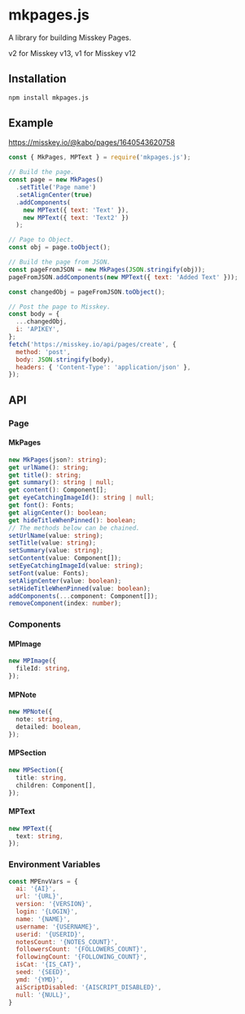 # mkpages.js

A library for building Misskey Pages.

v2 for Misskey v13, v1 for Misskey v12

## Installation

```bash
npm install mkpages.js
```

## Example

<https://misskey.io/@kabo/pages/1640543620758>

```javascript
const { MkPages, MPText } = require('mkpages.js');

// Build the page.
const page = new MkPages()
  .setTitle('Page name')
  .setAlignCenter(true)
  .addComponents(
    new MPText({ text: 'Text' }),
    new MPText({ text: 'Text2' })
  );

// Page to Object.
const obj = page.toObject();

// Build the page from JSON.
const pageFromJSON = new MkPages(JSON.stringify(obj));
pageFromJSON.addComponents(new MPText({ text: 'Added Text' }));

const changedObj = pageFromJSON.toObject();

// Post the page to Misskey.
const body = {
  ...changedObj,
  i: 'APIKEY',
};
fetch('https://misskey.io/api/pages/create', {
  method: 'post',
  body: JSON.stringify(body),
  headers: { 'Content-Type': 'application/json' },
});
```

## API

### Page

#### MkPages

```typescript
new MkPages(json?: string);
get urlName(): string;
get title(): string;
get summary(): string | null;
get content(): Component[];
get eyeCatchingImageId(): string | null;
get font(): Fonts;
get alignCenter(): boolean;
get hideTitleWhenPinned(): boolean;
// The methods below can be chained.
setUrlName(value: string);
setTitle(value: string);
setSummary(value: string);
setContent(value: Component[]);
setEyeCatchingImageId(value: string);
setFont(value: Fonts);
setAlignCenter(value: boolean);
setHideTitleWhenPinned(value: boolean);
addComponents(...component: Component[]);
removeComponent(index: number);
```

### Components

#### MPImage

```typescript
new MPImage({
  fileId: string,
});
```

#### MPNote

```typescript
new MPNote({
  note: string,
  detailed: boolean,
});
```


#### MPSection

```typescript
new MPSection({
  title: string,
  children: Component[],
});
```

#### MPText

```typescript
new MPText({
  text: string,
});
```

### Environment Variables

```javascript
const MPEnvVars = {
  ai: '{AI}',
  url: '{URL}',
  version: '{VERSION}',
  login: '{LOGIN}',
  name: '{NAME}',
  username: '{USERNAME}',
  userid: '{USERID}',
  notesCount: '{NOTES_COUNT}',
  followersCount: '{FOLLOWERS_COUNT}',
  followingCount: '{FOLLOWING_COUNT}',
  isCat: '{IS_CAT}',
  seed: '{SEED}',
  ymd: '{YMD}',
  aiScriptDisabled: '{AISCRIPT_DISABLED}',
  null: '{NULL}',
}
```
